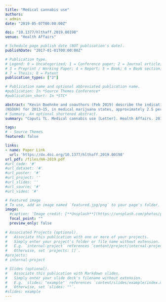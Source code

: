 ```yaml
---
title: "Medical cannabis use"
authors:
- admin
date: "2019-05-07T00:00:00Z"

doi: "10.1377/hlthaff.2019.00198"
venue: "Health Affairs"

# Schedule page publish date (NOT publication's date). 
publishDate: "2017-01-01T00:00:00Z"

# Publication type.
# Legend: 0 = Uncategorized; 1 = Conference paper; 2 = Journal article;
# 3 = Preprint / Working Paper; 4 = Report; 5 = Book; 6 = Book section;
# 7 = Thesis; 8 = Patent 
publication_types: ["2"]

# Publication name and optional abbreviated publication name. 
#publication: In *Source Themes Conference*
#publication_short: In *STC*

abstract: "Kevin Boehnke and coauthors (Feb 2019) describe the indications of licensed medical marijuana users in several states and compare those indications to evidence of efficacy. According to estimates from the National Survey on Drug Use and Health
(NSDUH) for 2013–15, in medical marijuana states, approximately 2.5 percent of Americans older than age twelve used medical marijuana in the past year.1"
# Summary. An optional shortened abstract.
summary: "Caputi TL. Medical cannabis use [Letter]. Health Affairs. 2019 May 1;38(5):874-. doi: 10.1377/hlthaff.2019.00198."

tags:
# - Source Themes
featured: false

links:
- name: Paper Link
  url: 'https://dx.doi.org/10.1377/hlthaff.2019.00198'
url_pdf: /files/HA-2019.pdf
#url_code: '#'
#url_dataset: '#'
#url_poster: '#'
#url_project: ''
#url_slides: ''
#url_source: '#'
#url_video: '#'

# Featured image
# To use, add an image named `featured.jpg/png` to your page's folder. 
image:
  #caption: 'Image credit: [**Unsplash**](https://unsplash.com/photos/pLCdAaMFLTE)'
  focal_point: ""
  preview_only: false
 
# Associated Projects (optional).
#   Associate this publication with one or more of your projects.
#   Simply enter your project's folder or file name without extension.
#   E.g. `internal-project` references `content/project/internal-project/index.md`.
#   Otherwise, set `projects: []`.
#projects:
# internal-project

# Slides (optional).
#   Associate this publication with Markdown slides.
#   Simply enter your slide deck's filename without extension.
#   E.g. `slides: "example"` references `content/slides/example/index.md`.
#   Otherwise, set `slides: ""`.
#slides: example
---
```

